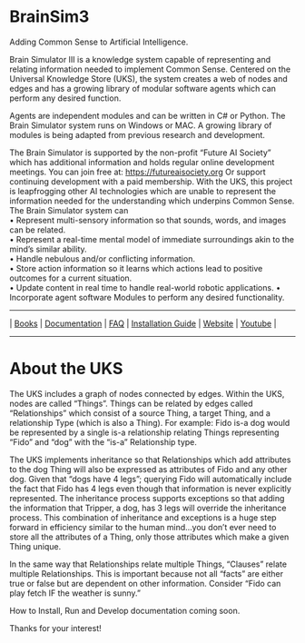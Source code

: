 # BrainSim3
Adding Common Sense to Artificial Intelligence.

Brain Simulator III is a knowledge system capable of representing and relating information needed to implement Common Sense. Centered on the Universal Knowledge Store (UKS), the system creates a web of nodes and edges and has a growing library of modular software agents which can perform any desired function.

Agents are independent modules and can be written in C# or Python. The Brain Simulator system runs on Windows or MAC. A growing library of modules is being adapted from previous research and development.

The Brain Simulator is supported by the non-profit “Future AI Society” which has additional information and holds regular online development meetings.  You can join free at: https://futureaisociety.org Or support continuing development with a paid membership.
With the UKS, this project is leapfrogging other AI technologies which are unable to represent the information needed for the understanding which underpins Common Sense. The Brain Simulator system can  
•	Represent multi-sensory information so that sounds, words, and images can be related.  
•	Represent a real-time mental model of immediate surroundings akin to the mind’s similar ability.  
•	Handle nebulous and/or conflicting information.  
•	Store action information so it learns which actions lead to positive outcomes for a current situation.  
•	Update content in real time to handle real-world robotic applications. 
•	Incorporate agent software Modules  to perform any desired functionality. 

---

| [Books](https://futureaisociety.org/resources/books/) | [Documentation](https://futureaiguru.github.io/BrainSimIII/
) | [FAQ](./FAQ.md) | [Installation Guide](https://futureaiguru.github.io/BrainSimIII/SoftwareInstallation/) | [Website](https://futureaisociety.org/) | [Youtube](https://www.youtube.com/@FutureAISociety) |

---

# About the UKS
The UKS includes a graph of nodes connected by edges. Within the UKS, nodes are called “Things”. Things can be related by edges called “Relationships” which consist of a source Thing, a target Thing, and a relationship Type (which is also a Thing).  For example: Fido is-a dog would be represented by a single is-a relationship relating Things representing “Fido” and “dog” with the “is-a” Relationship type. 

The UKS implements inheritance so that Relationships which add attributes to the dog Thing will also be expressed as attributes of Fido and any other dog. Given that “dogs have 4 legs”; querying Fido will automatically include the fact that Fido has 4 legs even though that information is never explicitly represented. The inheritance process supports exceptions so that adding the information that Tripper, a dog, has 3 legs will override the inheritance process. This combination of inheritance and exceptions is a huge step forward in efficiency similar to the human mind…you don’t ever need to store all the attributes of a Thing, only those attributes which make a given Thing unique.

In the same way that Relationships relate multiple Things, “Clauses” relate multiple Relationships. This is important because not all “facts” are either true or false but are dependent on other information. Consider “Fido can play fetch IF the weather is sunny.” 

How to Install, Run and Develop documentation coming soon.

Thanks for your interest! 

